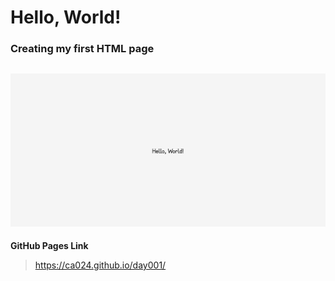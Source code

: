 # Hello, World!
### Creating my first HTML page

![Hello, world!](https://github.com/ca024/images/blob/main/day001/hello_world.JPG)
---

**GitHub Pages Link**
> https://ca024.github.io/day001/
